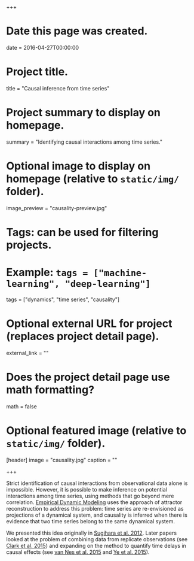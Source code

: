 +++
# Date this page was created.
date = 2016-04-27T00:00:00

# Project title.
title = "Causal inference from time series"

# Project summary to display on homepage.
summary = "Identifying causal interactions among time series."

# Optional image to display on homepage (relative to `static/img/` folder).
image_preview = "causality-preview.jpg"

# Tags: can be used for filtering projects.
# Example: `tags = ["machine-learning", "deep-learning"]`
tags = ["dynamics", "time series", "causality"]

# Optional external URL for project (replaces project detail page).
external_link = ""

# Does the project detail page use math formatting?
math = false

# Optional featured image (relative to `static/img/` folder).
[header]
image = "causality.jpg"
caption = ""

+++

Strict identification of causal interactions from observational data alone is impossible. However, it is possible to make inference on potential interactions among time series, using methods that go beyond mere correlation. [Empirical Dynamic Modeling]() uses the approach of attractor reconstruction to address this problem: time series are re-envisioned as projections of a dynamical system, and causality is inferred when there is evidence that two time series belong to the same dynamical system.

We presented this idea originally in [Sugihara et al. 2012](publication/2012_causality/). Later papers looked at the problem of combining data from replicate observations (see [Clark et al. 2015](publication/2015_spatial-ccm/)) and expanding on the method to quantify time delays in causal effects (see [van Nes et al. 2015](publication/2015_causality-climate-change/) and [Ye et al. 2015](publication/2015_ccm-time-delays/)).